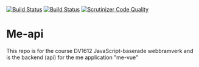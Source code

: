 [![Build Status](https://travis-ci.org/Jimpxx/me-api.svg?branch=master)](https://travis-ci.org/Jimpxx/me-api)
[![Build Status](https://scrutinizer-ci.com/g/Jimpxx/me-api/badges/build.png?b=master)](https://scrutinizer-ci.com/g/Jimpxx/me-api/build-status/master)
[![Scrutinizer Code Quality](https://scrutinizer-ci.com/g/Jimpxx/me-api/badges/quality-score.png?b=master)](https://scrutinizer-ci.com/g/Jimpxx/me-api/?branch=master)

# Me-api

This repo is for the course DV1612 JavaScript-baserade webbramverk and is the backend (api) for the me application "me-vue"
